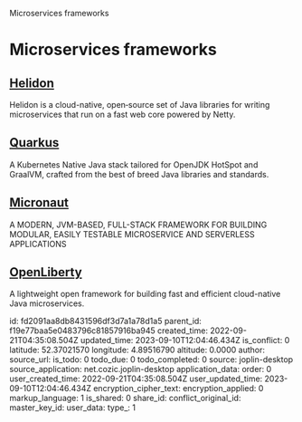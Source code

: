 Microservices frameworks

# Microservices frameworks

## [**Helidon**](https://helidon.io/)
Helidon is a cloud-native, open‑source set of Java libraries for writing microservices that run on a fast web core powered by Netty.

## [**Quarkus**](https://quarkus.io/)
A Kubernetes Native Java stack tailored for OpenJDK HotSpot and GraalVM, crafted from the best of breed Java libraries and standards.

## [**Micronaut**](https://micronaut.io/)
A MODERN, JVM-BASED, FULL-STACK FRAMEWORK FOR BUILDING MODULAR, EASILY TESTABLE MICROSERVICE AND SERVERLESS APPLICATIONS

## [OpenLiberty](https://openliberty.io/)
A lightweight open framework for building fast and efficient cloud-native Java microservices.


id: fd2091aa8db8431596df3d7a1a78d1a5
parent_id: f19e77baa5e0483796c81857916ba945
created_time: 2022-09-21T04:35:08.504Z
updated_time: 2023-09-10T12:04:46.434Z
is_conflict: 0
latitude: 52.37021570
longitude: 4.89516790
altitude: 0.0000
author: 
source_url: 
is_todo: 0
todo_due: 0
todo_completed: 0
source: joplin-desktop
source_application: net.cozic.joplin-desktop
application_data: 
order: 0
user_created_time: 2022-09-21T04:35:08.504Z
user_updated_time: 2023-09-10T12:04:46.434Z
encryption_cipher_text: 
encryption_applied: 0
markup_language: 1
is_shared: 0
share_id: 
conflict_original_id: 
master_key_id: 
user_data: 
type_: 1